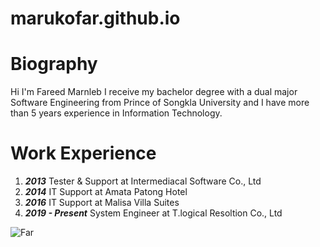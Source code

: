 # marukofar.github.io
# Biography

Hi I'm Fareed Marnleb I receive my bachelor degree with a dual major Software Engineering from Prince of Songkla University and I have more than 5 years experience in Information Technology.

# Work Experience


1. ***2013*** Tester & Support at  Intermediacal Software Co., Ltd
2. ***2014*** IT Support at Amata Patong Hotel
3. ***2016*** IT Support at Malisa Villa Suites
4. ***2019 - Present***  System Engineer at T.logical Resoltion Co., Ltd




![Far](https://www.marukofar.xyz/img/contact-img.jpg)